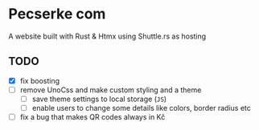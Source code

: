 # Pecserke com
A website built with Rust & Htmx using Shuttle.rs as hosting

## TODO
- [x] fix boosting
- [ ] remove UnoCss and make custom styling and a theme
    - [ ] save theme settings to local storage (`JS`)
    - [ ] enable users to change some details like colors, border radius etc 
- [ ] fix a bug that makes QR codes always in Kč
